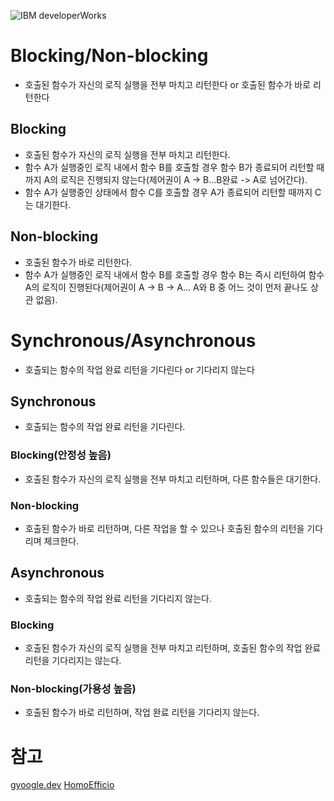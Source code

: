 ![IBM developerWorks](https://velog.velcdn.com/images/sojukang/post/e37d66ec-299f-4ee3-b57e-0221a85fab05/image.png)
# Blocking/Non-blocking
- 호출된 함수가 자신의 로직 실행을 전부 마치고 리턴한다 or 호출된 함수가 바로 리턴한다  
## Blocking
- 호출된 함수가 자신의 로직 실행을 전부 마치고 리턴한다.
- 함수 A가 실행중인 로직 내에서 함수 B를 호출할 경우 함수 B가 종료되어 리턴할 때까지 A의 로직은 진행되지 않는다(제어권이 A -> B...B완료 -> A로 넘어간다).
- 함수 A가 실행중인 상태에서 함수 C를 호출할 경우 A가 종료되어 리턴할 때까지 C는 대기한다.
## Non-blocking
- 호출된 함수가 바로 리턴한다. 
- 함수 A가 실행중인 로직 내에서 함수 B를 호출할 경우 함수 B는 즉시 리턴하여 함수 A의 로직이 진행된다(제어권이 A -> B -> A... A와 B 중 어느 것이 먼저 끝나도 상관 없음).
# Synchronous/Asynchronous
- 호출되는 함수의 작업 완료 리턴을 기다린다 or 기다리지 않는다 
## Synchronous 
- 호출되는 함수의 작업 완료 리턴을 기다린다.
### Blocking(안정성 높음)
- 호출된 함수가 자신의 로직 실행을 전부 마치고 리턴하며, 다른 함수들은 대기한다.
### Non-blocking
- 호출된 함수가 바로 리턴하며, 다른 작업을 할 수 있으나 호출된 함수의 리턴을 기다리며 체크한다.
## Asynchronous 
- 호출되는 함수의 작업 완료 리턴을 기다리지 않는다.
### Blocking
- 호출된 함수가 자신의 로직 실행을 전부 마치고 리턴하며, 호출된 함수의 작업 완료 리턴을 기다리지는 않는다.
### Non-blocking(가용성 높음)
- 호출된 함수가 바로 리턴하며, 작업 완료 리턴을 기다리지 않는다. 
# 참고
[gyoogle.dev](https://gyoogle.dev/blog/computer-science/network/Blocking,Non-blocking%20&%20Synchronous,Asynchronous.html)
[HomoEfficio](http://homoefficio.github.io/2017/02/19/Blocking-NonBlocking-Synchronous-Asynchronous/)